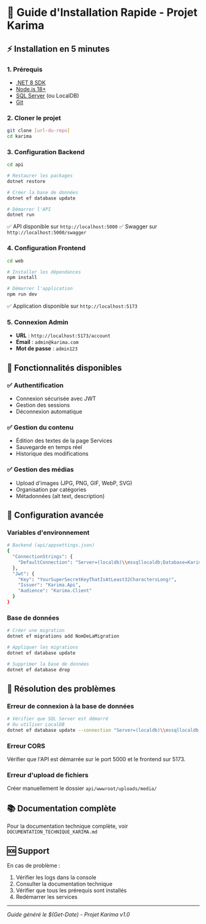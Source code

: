 # 🚀 Guide d'Installation Rapide - Projet Karima

## ⚡ Installation en 5 minutes

### 1. Prérequis
- [.NET 8 SDK](https://dotnet.microsoft.com/download/dotnet/8.0)
- [Node.js 18+](https://nodejs.org/)
- [SQL Server](https://www.microsoft.com/sql-server/sql-server-downloads) (ou LocalDB)
- [Git](https://git-scm.com/)

### 2. Cloner le projet
```bash
git clone [url-du-repo]
cd karima
```

### 3. Configuration Backend
```bash
cd api

# Restaurer les packages
dotnet restore

# Créer la base de données
dotnet ef database update

# Démarrer l'API
dotnet run
```
✅ API disponible sur `http://localhost:5000`
✅ Swagger sur `http://localhost:5000/swagger`

### 4. Configuration Frontend
```bash
cd web

# Installer les dépendances
npm install

# Démarrer l'application
npm run dev
```
✅ Application disponible sur `http://localhost:5173`

### 5. Connexion Admin
- **URL** : `http://localhost:5173/account`
- **Email** : `admin@karima.com`
- **Mot de passe** : `admin123`

## 🎯 Fonctionnalités disponibles

### ✅ Authentification
- Connexion sécurisée avec JWT
- Gestion des sessions
- Déconnexion automatique

### ✅ Gestion du contenu
- Édition des textes de la page Services
- Sauvegarde en temps réel
- Historique des modifications

### ✅ Gestion des médias
- Upload d'images (JPG, PNG, GIF, WebP, SVG)
- Organisation par catégories
- Métadonnées (alt text, description)

## 🔧 Configuration avancée

### Variables d'environnement
```bash
# Backend (api/appsettings.json)
{
  "ConnectionStrings": {
    "DefaultConnection": "Server=(localdb)\\mssqllocaldb;Database=KarimaDb;Trusted_Connection=true;"
  },
  "Jwt": {
    "Key": "YourSuperSecretKeyThatIsAtLeast32CharactersLong!",
    "Issuer": "Karima.Api",
    "Audience": "Karima.Client"
  }
}
```

### Base de données
```bash
# Créer une migration
dotnet ef migrations add NomDeLaMigration

# Appliquer les migrations
dotnet ef database update

# Supprimer la base de données
dotnet ef database drop
```

## 🐛 Résolution des problèmes

### Erreur de connexion à la base de données
```bash
# Vérifier que SQL Server est démarré
# Ou utiliser LocalDB
dotnet ef database update --connection "Server=(localdb)\\mssqllocaldb;Database=KarimaDb;Trusted_Connection=true;"
```

### Erreur CORS
Vérifier que l'API est démarrée sur le port 5000 et le frontend sur 5173.

### Erreur d'upload de fichiers
Créer manuellement le dossier `api/wwwroot/uploads/media/`

## 📚 Documentation complète

Pour la documentation technique complète, voir `DOCUMENTATION_TECHNIQUE_KARIMA.md`

## 🆘 Support

En cas de problème :
1. Vérifier les logs dans la console
2. Consulter la documentation technique
3. Vérifier que tous les prérequis sont installés
4. Redémarrer les services

---

*Guide généré le $(Get-Date) - Projet Karima v1.0*
